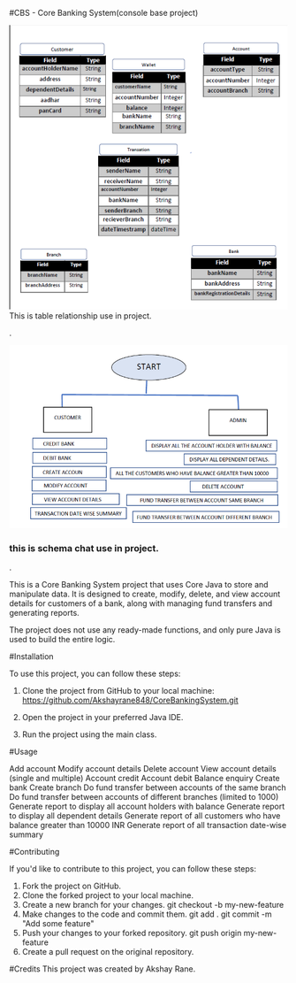 
#CBS - Core Banking System(console base project)

![TABLES](https://github.com/Akshayrane848/CoreBankingSystem/blob/main/Images/chema.PNG)
This is table relationship use in project. 

.


![FLOW](https://github.com/Akshayrane848/CoreBankingSystem/blob/main/Images/flow%20chat.PNG)
### this is schema chat use in project.

.


This is a Core Banking System project that uses Core Java to store and manipulate data. It is designed to create, modify, delete, and view account details for customers of a bank, along with managing fund transfers and generating reports. 

The project does not use any ready-made functions, and only pure Java is used to build the entire logic.


#Installation

To use this project, you can follow these steps:

1. Clone the project from GitHub to your local machine:
https://github.com/Akshayrane848/CoreBankingSystem.git

2. Open the project in your preferred Java IDE.

3. Run the project using the main class.

#Usage

Add account
Modify account details
Delete account
View account details (single and multiple)
Account credit
Account debit
Balance enquiry
Create bank
Create branch
Do fund transfer between accounts of the same branch
Do fund transfer between accounts of different branches (limited to 1000)
Generate report to display all account holders with balance
Generate report to display all dependent details
Generate report of all customers who have balance greater than 10000 INR
Generate report of all transaction date-wise summary



#Contributing

If you'd like to contribute to this project, you can follow these steps:
1. Fork the project on GitHub.
2. Clone the forked project to your local machine.
3. Create a new branch for your changes.
    git checkout -b my-new-feature
4. Make changes to the code and commit them.
    git add .
    git commit -m "Add some feature"
5. Push your changes to your forked repository.
   git push origin my-new-feature
6. Create a pull request on the original repository.

#Credits
This project was created by Akshay Rane.
